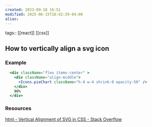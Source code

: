 ```yaml
---
created: 2023-09-18 16:51
modified: 2025-06-15T18:42:39-04:00
alias: 
---
```

tags:: [[react]] [[css]]
## How to vertically align a svg icon

### Example

```jsx
  <div className="flex items-center" >
	<div className="align-middle">
	  <Icons.pieChart className="h-4 w-4 shrink-0 opacity-50" />
	</div>
	90%
  </div>
```

### Resources
[html - Vertical Alignment of SVG in CSS - Stack Overflow](https://stackoverflow.com/questions/35962438/vertical-alignment-of-svg-in-css)
